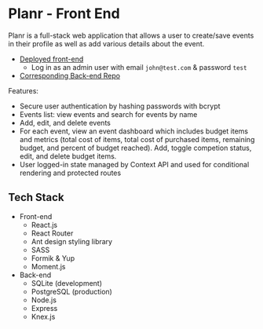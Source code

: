 # Planr - Front End

Planr is a full-stack web application that allows a user to create/save events in their profile as well as add various details about the event.

- [Deployed front-end](https://planr-events.netlify.com/login)
  - Log in as an admin user with email `john@test.com` & password `test`
- [Corresponding Back-end Repo](https://github.com/lilyhoratio/planr-backend)

Features:

- Secure user authentication by hashing passwords with bcrypt
- Events list: view events and search for events by name
- Add, edit, and delete events
- For each event, view an event dashboard which includes budget items and metrics (total cost of items, total cost of purchased items, remaining budget, and percent of budget reached). Add, toggle competion status, edit, and delete budget items.
- User logged-in state managed by Context API and used for conditional rendering and protected routes

## Tech Stack

- Front-end
  - React.js
  - React Router
  - Ant design styling library
  - SASS
  - Formik & Yup
  - Moment.js
- Back-end
  - SQLite (development)
  - PostgreSQL (production)
  - Node.js
  - Express
  - Knex.js
